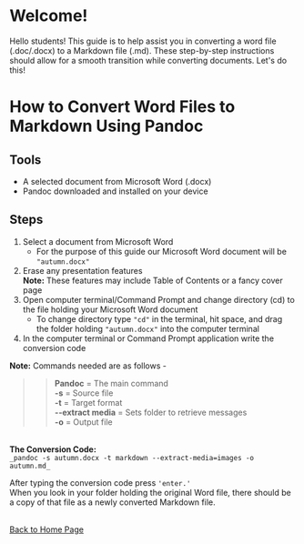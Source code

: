 # Welcome! 
 Hello students! This guide is to help assist you in converting a word file (.doc/.docx) to a Markdown file (.md). These step-by-step instructions should allow for a smooth transition while converting documents. Let's do this!
# How to Convert Word Files to Markdown Using Pandoc 

## Tools 
-	A selected document from Microsoft Word (.docx)
-	Pandoc downloaded and installed on your device
## Steps 
1. Select a document from Microsoft Word <br>
    - For the purpose of this guide our Microsoft Word document will be `"autumn.docx"`
2. Erase any presentation features <br>
**Note:** These features may include Table of Contents or a fancy cover page <br> 
3. Open computer terminal/Command Prompt and change directory (cd) to the file holding your Microsoft Word document <br>
	- To change directory type `"cd"` in the terminal, hit space, and drag the folder holding `"autumn.docx"` into the computer terminal <br> 
4. In the computer terminal or Command Prompt application write the conversion code

**Note:** Commands needed are as follows - <br>  
>>	**Pandoc** = The main command <br>
	**-s** = Source file <br>
	**-t** = Target format
	<br> **--extract media** = Sets folder to retrieve messages 
	<br> **-o** = Output file 

<br>**The Conversion Code:** <br>
`_pandoc -s autumn.docx -t markdown --extract-media=images -o autumn.md_`

After typing the conversion code press `'enter.'` <br> When you look in your folder holding the original Word file, there should be a copy of that file as a newly converted Markdown file. 
	 



<br>[Back to Home Page](index.md)